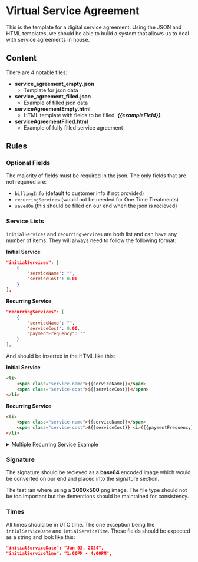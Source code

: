 # Virtual Service Agreement

This is the template for a digital service agreement. Using the JSON and HTML templates, we should be able to build a system that allows us to deal with service agreements in house.

## Content

There are 4 notable files:
- **service_agreement_empty.json**
    - Template for json data
- **service_agreement_filled.json**
    - Example of filled json data
- **serviceAgreementEmpty.html**
    - HTML template with fields to be filled. ***{{exampleField}}***
- **serviceAgreementFilled.html**
    - Example of fully filled service agreement

## Rules

### Optional Fields
The majority of fields must be required in the json. The only fields that are not required are:
- `billingInfo` (default to customer info if not provided)
- `recurringServices` (would not be needed for One Time Treatments)
- `savedOn` (this should be filled on our end when the json is recieved)

### Service Lists
`initialServices` and `recurringServices` are both list and can have any number of items. They will always need to follow the following format:

**Initial Service**
```json
"initialServices": [
    {
        "serviceName": "",
        "serviceCost": 0.00
    }
],
```

**Recurring Service**
```json
"recurringServices": [
    {
        "serviceName": "",
        "serviceCost": 0.00,
        "paymentFrequency": ""
    }
],
```

And should be inserted in the HTML like this:

**Initial Service**
```html
<li>
    <span class="service-name">{{serviceName}}</span>
    <span class="service-cost">${{serviceCost}}</span>
</li>
```
**Recurring Service**
```html
<li>
    <span class="service-name">{{serviceName}}</span>
    <span class="service-cost">${{serviceCost}} <i>({{paymentFrequency}})</i></span>
</li>

```

<details>
<summary>Multiple Recurring Service Example</summary>

```html
<li>
  <span class="service-name">Pest Control</span>
  <span class="service-cost">$56.00 <i>(Monthly)</i></span>
</li>
<li>
  <span class="service-name">Rodent Control</span>
  <span class="service-cost">$60.00 <i>(Per Service)</i></span>
</li>
```

</details>

### Signature

The signature should be recieved as a **base64** encoded image which would be converted on our end and placed into the signature section. 

The test ran where using a **3000x500** png image. The file type should not be too important but the dementions should be maintained for consistency. 

### Times

All times should be in UTC time. The one exception being the `intialServiceDate` and `intialServiceTime`. These fields should be expected as a string and look like this:

```json
"initialServiceDate": "Jan 02, 2024",
"initialServiceTime": "1:00PM - 4:00PM",
```